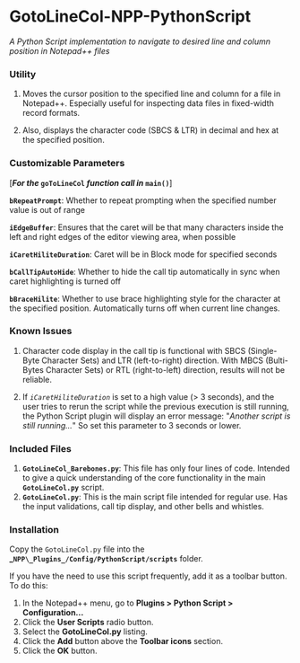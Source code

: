 # GotoLineCol-NPP-PythonScript
_A Python Script implementation to navigate to desired line and column position in Notepad++ files_

### Utility
1. Moves the cursor position to the specified line and column for a file in Notepad++. Especially useful for inspecting data files in fixed-width record formats.

2. Also, displays the character code (SBCS & LTR) in decimal and hex at the specified position.

### Customizable Parameters
\[**_For the_ `goToLineCol` _function call in_ `main()`**]

**`bRepeatPrompt`**: Whether to repeat prompting when the specified number value is out of range

**`iEdgeBuffer`**: Ensures that the caret will be that many characters inside the left and right edges of the editor viewing area, when possible

**`iCaretHiliteDuration`**: Caret will be in Block mode for specified seconds

**`bCallTipAutoHide`**: Whether to hide the call tip automatically in sync when caret highlighting is turned off

**`bBraceHilite`**: Whether to use brace highlighting style for the character at the specified position. Automatically turns off when current line changes.

### Known Issues
1. Character code display in the call tip is functional with SBCS (Single-Byte Character Sets) and LTR (left-to-right) direction. With MBCS (Bulti-Bytes Character Sets) or RTL (right-to-left) direction, results will not be reliable.

2. If _`iCaretHiliteDuration`_ is set to a high value (> 3 seconds), and the user tries to rerun the script while the previous execution is still running, the Python Script plugin will display an error message: "_Another script is still running..._" So set this parameter to 3 seconds or lower.

### Included Files
1. **`GotoLineCol_Barebones.py`**: This file has only four lines of code. Intended to give a quick understanding of the core functionality in the main **`GotoLineCol.py`** script.
2. **`GotoLineCol.py`**: This is the main script file intended for regular use. Has the input validations, call tip display, and other bells and whistles.

### Installation
Copy the `GotoLineCol.py` file into the **_`NPP\_Plugins_/Config/PythonScript/scripts`** folder.

If you have the need to use this script frequently, add it as a toolbar button. To do this:
1. In the Notepad++ menu, go to **Plugins > Python Script > Configuration...**
2. Click the **User Scripts** radio button.
3. Select the **GotoLineCol.py** listing.
4. Click the **Add** button above the **Toolbar icons** section.
5. Click the **OK** button.
